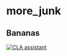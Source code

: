 # more_junk

## Bananas

[![CLA assistant](https://flogo.cla.cloud.tibco.com/readme/badge/Ashex/more_junk)](https://flogo.cla.cloud.tibco.com/Ashex/more_junk)
